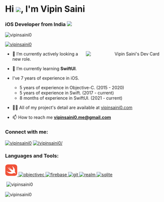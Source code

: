 <h1 align="left">Hi <img src="https://media.giphy.com/media/hvRJCLFzcasrR4ia7z/giphy.gif" width="3px">, I'm Vipin Saini</h1>
<h3 align="left">iOS Developer from India <img src="https://c4.wallpaperflare.com/wallpaper/864/174/449/indian-flag-4k-tricolour-flag-national-flag-wallpaper-preview.jpg" width="25px"></h3>
<!--   <img alt="GIF" align="right" src="https://c.tenor.com/2uyENRmiUt0AAAAC/coding.gif?raw=true" width="300" height="256" /> -->

<!-- Twitter -->
<p align="left"> <img src="https://komarev.com/ghpvc/?username=vipinsaini0&label=Profile%20views&color=0e75b6&style=flat" alt="vipinsaini0" /> </p>
 
<p align="left"> <a href="https://twitter.com/vipinsaini0" target="blank"><img src="https://img.shields.io/twitter/follow/vipinsaini0?logo=twitter&style=for-the-badge" alt="vipinsaini0" /></a> </p>
<!-- Dev Card -->
<p align="right">
<a href="https://app.daily.dev/vipinsaini0"><img align="right" src="https://api.daily.dev/devcards/148808868ff6407fb05e485aaa954169.png?r=euc" width="240" alt="Vipin Saini's Dev Card"/></a>
 </p> 

- 🔭 I’m currently actively looking a new role.

- 🌱 I’m currently learning **SwiftUI**.

- I've 7 years of experience in iOS.
  - 5 years of experience in Objective-C. (2015 - 2020)
  - 5 years of experience in Swift. (2017 - current)
  - 8 months of experience in SwiftUI. (2021 - current)

- 👨‍💻 All of my project's detail are available at [vipinsaini0.com](https://www.vipinsaini0.com/all-projects)

- 📫 How to reach me **vipinsaini0.me@gmail.com**
 
 
<h3 align="left">Connect with me:</h3>
<p align="left">
<a href="https://twitter.com/vipinsaini0" target="blank"><img align="center" src="https://raw.githubusercontent.com/rahuldkjain/github-profile-readme-generator/master/src/images/icons/Social/twitter.svg" alt="vipinsaini0" height="30" width="40" /></a>
<a href="https://linkedin.com/in//vipinsaini0/" target="blank"><img align="center" src="https://raw.githubusercontent.com/rahuldkjain/github-profile-readme-generator/master/src/images/icons/Social/linked-in-alt.svg" alt="/vipinsaini0/" height="30" width="40" /></a> 
</p>

<h3 align="left">Languages and Tools:</h3>
<p align="left">
 <a href="https://developer.apple.com/swift/" target="_blank" rel="noreferrer"> <img src="https://raw.githubusercontent.com/devicons/devicon/master/icons/swift/swift-original.svg" alt="swift" width="40" height="40"/> </a>
  <a href="https://developer.apple.com/library/archive/documentation/Cocoa/Conceptual/ProgrammingWithObjectiveC/Introduction/Introduction.html" target="_blank" rel="noreferrer"> <img src="https://www.vectorlogo.zone/logos/apple_objectivec/apple_objectivec-icon.svg" alt="objectivec" width="40" height="40"/> </a> 
 <a href="https://firebase.google.com/" target="_blank" rel="noreferrer"> <img src="https://www.vectorlogo.zone/logos/firebase/firebase-icon.svg" alt="firebase" width="40" height="40"/> </a>
  <a href="https://git-scm.com/" target="_blank" rel="noreferrer"> <img src="https://www.vectorlogo.zone/logos/git-scm/git-scm-icon.svg" alt="git" width="40" height="40"/> </a> 
   <a href="https://realm.io/" target="_blank" rel="noreferrer"> <img src="https://raw.githubusercontent.com/bestofjs/bestofjs-webui/8665e8c267a0215f3159df28b33c365198101df5/public/logos/realm.svg" alt="realm" width="40" height="40"/> </a>
    <a href="https://www.sqlite.org/" target="_blank" rel="noreferrer"> <img src="https://www.vectorlogo.zone/logos/sqlite/sqlite-icon.svg" alt="sqlite" width="40" height="40"/> </a>
    </p>

<!-- <p><img align="left" src="https://github-readme-stats.vercel.app/api/top-langs?username=vipinsaini0&show_icons=true&locale=en&layout=compact" alt="vipinsaini0" /></p> -->

<p>&nbsp;<img align="center" src="https://github-readme-stats.vercel.app/api?username=vipinsaini0&show_icons=true&locale=en" alt="vipinsaini0" /></p>

<p><img align="center" src="https://github-readme-streak-stats.herokuapp.com/?user=vipinsaini0&" alt="vipinsaini0" /></p>
